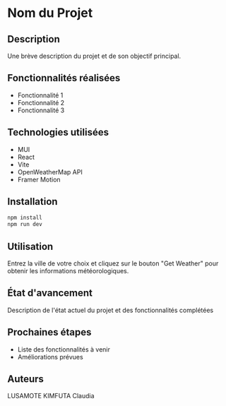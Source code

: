 # Nom du Projet

## Description

Une brève description du projet et de son objectif principal.

## Fonctionnalités réalisées

-   Fonctionnalité 1
-   Fonctionnalité 2
-   Fonctionnalité 3

## Technologies utilisées

-   MUI
-   React
-   Vite
-   OpenWeatherMap API
-   Framer Motion

## Installation

```bash
npm install
npm run dev
```

## Utilisation

Entrez la ville de votre choix et cliquez sur le bouton "Get Weather" pour obtenir les informations météorologiques.

## État d'avancement

Description de l'état actuel du projet et des fonctionnalités complétées

## Prochaines étapes

-   Liste des fonctionnalités à venir
-   Améliorations prévues

## Auteurs

LUSAMOTE KIMFUTA Claudia
